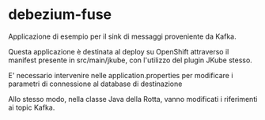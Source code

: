 # debezium-fuse

Applicazione di esempio per il sink di messaggi proveniente da Kafka.

Questa applicazione è destinata al deploy su OpenShift attraverso il manifest presente in src/main/jkube, con l'utilizzo del plugin JKube stesso.

E' necessario intervenire nelle application.properties per modificare i parametri di connessione al database di destinazione

Allo stesso modo, nella classe Java della Rotta, vanno modificati i riferimenti ai topic Kafka.
